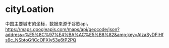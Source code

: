 # cityLoation
中国主要城市的坐标，数据来源于谷歌api，https://maps.googleapis.com/maps/api/geocode/json?address=%E5%8C%97%E4%BA%AC%E5%B8%82&amp;key=AIzaSyDFIHfs9c_NSbtoGfiCcOFXIy53e6tP2PQ
